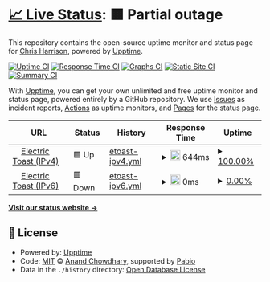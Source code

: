 # [📈 Live Status](https://status.etoast.net): <!--live status--> **🟧 Partial outage**

This repository contains the open-source uptime monitor and status page for [Chris Harrison](http://etoast.net), powered by [Upptime](https://github.com/upptime/upptime).

[![Uptime CI](https://github.com/ravngr/status/workflows/Uptime%20CI/badge.svg)](https://github.com/ravngr/status/actions?query=workflow%3A%22Uptime+CI%22)
[![Response Time CI](https://github.com/ravngr/status/workflows/Response%20Time%20CI/badge.svg)](https://github.com/ravngr/status/actions?query=workflow%3A%22Response+Time+CI%22)
[![Graphs CI](https://github.com/ravngr/status/workflows/Graphs%20CI/badge.svg)](https://github.com/ravngr/status/actions?query=workflow%3A%22Graphs+CI%22)
[![Static Site CI](https://github.com/ravngr/status/workflows/Static%20Site%20CI/badge.svg)](https://github.com/ravngr/status/actions?query=workflow%3A%22Static+Site+CI%22)
[![Summary CI](https://github.com/ravngr/status/workflows/Summary%20CI/badge.svg)](https://github.com/ravngr/status/actions?query=workflow%3A%22Summary+CI%22)

With [Upptime](https://upptime.js.org), you can get your own unlimited and free uptime monitor and status page, powered entirely by a GitHub repository. We use [Issues](https://github.com/ravngr/status/issues) as incident reports, [Actions](https://github.com/ravngr/status/actions) as uptime monitors, and [Pages](https://status.etoast.net) for the status page.

<!--start: status pages-->
<!-- This summary is generated by Upptime (https://github.com/upptime/upptime) -->
<!-- Do not edit this manually, your changes will be overwritten -->
<!-- prettier-ignore -->
| URL | Status | History | Response Time | Uptime |
| --- | ------ | ------- | ------------- | ------ |
| <img alt="" src="https://icons.duckduckgo.com/ip3/ipv4.etoast.net.ico" height="13"> [Electric Toast (IPv4)](https://ipv4.etoast.net/ping) | 🟩 Up | [etoast-ipv4.yml](https://github.com/ravngr/status/commits/HEAD/history/etoast-ipv4.yml) | <details><summary><img alt="Response time graph" src="./graphs/etoast-ipv4/response-time-week.png" height="20"> 644ms</summary><br><a href="https://status.etoast.net/history/etoast-ipv4"><img alt="Response time 660" src="https://img.shields.io/endpoint?url=https%3A%2F%2Fraw.githubusercontent.com%2Fravngr%2Fstatus%2FHEAD%2Fapi%2Fetoast-ipv4%2Fresponse-time.json"></a><br><a href="https://status.etoast.net/history/etoast-ipv4"><img alt="24-hour response time 711" src="https://img.shields.io/endpoint?url=https%3A%2F%2Fraw.githubusercontent.com%2Fravngr%2Fstatus%2FHEAD%2Fapi%2Fetoast-ipv4%2Fresponse-time-day.json"></a><br><a href="https://status.etoast.net/history/etoast-ipv4"><img alt="7-day response time 644" src="https://img.shields.io/endpoint?url=https%3A%2F%2Fraw.githubusercontent.com%2Fravngr%2Fstatus%2FHEAD%2Fapi%2Fetoast-ipv4%2Fresponse-time-week.json"></a><br><a href="https://status.etoast.net/history/etoast-ipv4"><img alt="30-day response time 668" src="https://img.shields.io/endpoint?url=https%3A%2F%2Fraw.githubusercontent.com%2Fravngr%2Fstatus%2FHEAD%2Fapi%2Fetoast-ipv4%2Fresponse-time-month.json"></a><br><a href="https://status.etoast.net/history/etoast-ipv4"><img alt="1-year response time 660" src="https://img.shields.io/endpoint?url=https%3A%2F%2Fraw.githubusercontent.com%2Fravngr%2Fstatus%2FHEAD%2Fapi%2Fetoast-ipv4%2Fresponse-time-year.json"></a></details> | <details><summary><a href="https://status.etoast.net/history/etoast-ipv4">100.00%</a></summary><a href="https://status.etoast.net/history/etoast-ipv4"><img alt="All-time uptime 100.00%" src="https://img.shields.io/endpoint?url=https%3A%2F%2Fraw.githubusercontent.com%2Fravngr%2Fstatus%2FHEAD%2Fapi%2Fetoast-ipv4%2Fuptime.json"></a><br><a href="https://status.etoast.net/history/etoast-ipv4"><img alt="24-hour uptime 100.00%" src="https://img.shields.io/endpoint?url=https%3A%2F%2Fraw.githubusercontent.com%2Fravngr%2Fstatus%2FHEAD%2Fapi%2Fetoast-ipv4%2Fuptime-day.json"></a><br><a href="https://status.etoast.net/history/etoast-ipv4"><img alt="7-day uptime 100.00%" src="https://img.shields.io/endpoint?url=https%3A%2F%2Fraw.githubusercontent.com%2Fravngr%2Fstatus%2FHEAD%2Fapi%2Fetoast-ipv4%2Fuptime-week.json"></a><br><a href="https://status.etoast.net/history/etoast-ipv4"><img alt="30-day uptime 100.00%" src="https://img.shields.io/endpoint?url=https%3A%2F%2Fraw.githubusercontent.com%2Fravngr%2Fstatus%2FHEAD%2Fapi%2Fetoast-ipv4%2Fuptime-month.json"></a><br><a href="https://status.etoast.net/history/etoast-ipv4"><img alt="1-year uptime 100.00%" src="https://img.shields.io/endpoint?url=https%3A%2F%2Fraw.githubusercontent.com%2Fravngr%2Fstatus%2FHEAD%2Fapi%2Fetoast-ipv4%2Fuptime-year.json"></a></details>
| <img alt="" src="https://icons.duckduckgo.com/ip3/ipv6.etoast.net.ico" height="13"> [Electric Toast (IPv6)](https://ipv6.etoast.net/ping) | 🟥 Down | [etoast-ipv6.yml](https://github.com/ravngr/status/commits/HEAD/history/etoast-ipv6.yml) | <details><summary><img alt="Response time graph" src="./graphs/etoast-ipv6/response-time-week.png" height="20"> 0ms</summary><br><a href="https://status.etoast.net/history/etoast-ipv6"><img alt="Response time 0" src="https://img.shields.io/endpoint?url=https%3A%2F%2Fraw.githubusercontent.com%2Fravngr%2Fstatus%2FHEAD%2Fapi%2Fetoast-ipv6%2Fresponse-time.json"></a><br><a href="https://status.etoast.net/history/etoast-ipv6"><img alt="24-hour response time 0" src="https://img.shields.io/endpoint?url=https%3A%2F%2Fraw.githubusercontent.com%2Fravngr%2Fstatus%2FHEAD%2Fapi%2Fetoast-ipv6%2Fresponse-time-day.json"></a><br><a href="https://status.etoast.net/history/etoast-ipv6"><img alt="7-day response time 0" src="https://img.shields.io/endpoint?url=https%3A%2F%2Fraw.githubusercontent.com%2Fravngr%2Fstatus%2FHEAD%2Fapi%2Fetoast-ipv6%2Fresponse-time-week.json"></a><br><a href="https://status.etoast.net/history/etoast-ipv6"><img alt="30-day response time 0" src="https://img.shields.io/endpoint?url=https%3A%2F%2Fraw.githubusercontent.com%2Fravngr%2Fstatus%2FHEAD%2Fapi%2Fetoast-ipv6%2Fresponse-time-month.json"></a><br><a href="https://status.etoast.net/history/etoast-ipv6"><img alt="1-year response time 0" src="https://img.shields.io/endpoint?url=https%3A%2F%2Fraw.githubusercontent.com%2Fravngr%2Fstatus%2FHEAD%2Fapi%2Fetoast-ipv6%2Fresponse-time-year.json"></a></details> | <details><summary><a href="https://status.etoast.net/history/etoast-ipv6">0.00%</a></summary><a href="https://status.etoast.net/history/etoast-ipv6"><img alt="All-time uptime 0.00%" src="https://img.shields.io/endpoint?url=https%3A%2F%2Fraw.githubusercontent.com%2Fravngr%2Fstatus%2FHEAD%2Fapi%2Fetoast-ipv6%2Fuptime.json"></a><br><a href="https://status.etoast.net/history/etoast-ipv6"><img alt="24-hour uptime 0.00%" src="https://img.shields.io/endpoint?url=https%3A%2F%2Fraw.githubusercontent.com%2Fravngr%2Fstatus%2FHEAD%2Fapi%2Fetoast-ipv6%2Fuptime-day.json"></a><br><a href="https://status.etoast.net/history/etoast-ipv6"><img alt="7-day uptime 0.00%" src="https://img.shields.io/endpoint?url=https%3A%2F%2Fraw.githubusercontent.com%2Fravngr%2Fstatus%2FHEAD%2Fapi%2Fetoast-ipv6%2Fuptime-week.json"></a><br><a href="https://status.etoast.net/history/etoast-ipv6"><img alt="30-day uptime 1.38%" src="https://img.shields.io/endpoint?url=https%3A%2F%2Fraw.githubusercontent.com%2Fravngr%2Fstatus%2FHEAD%2Fapi%2Fetoast-ipv6%2Fuptime-month.json"></a><br><a href="https://status.etoast.net/history/etoast-ipv6"><img alt="1-year uptime 0.00%" src="https://img.shields.io/endpoint?url=https%3A%2F%2Fraw.githubusercontent.com%2Fravngr%2Fstatus%2FHEAD%2Fapi%2Fetoast-ipv6%2Fuptime-year.json"></a></details>

<!--end: status pages-->

[**Visit our status website →**](https://status.etoast.net)

## 📄 License

- Powered by: [Upptime](https://github.com/upptime/upptime)
- Code: [MIT](./LICENSE) © [Anand Chowdhary](https://anandchowdhary.com), supported by [Pabio](https://pabio.com)
- Data in the `./history` directory: [Open Database License](https://opendatacommons.org/licenses/odbl/1-0/)
